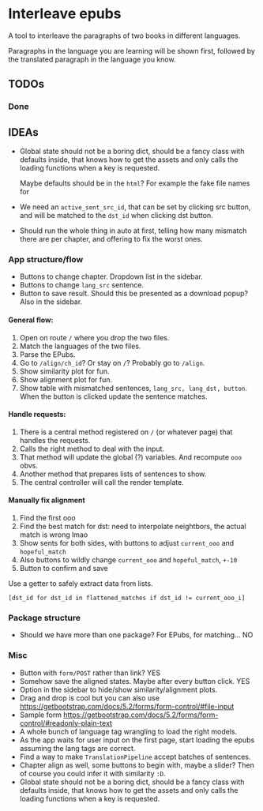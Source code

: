 # Interleave epubs

A tool to interleave the paragraphs of two books in different languages.

Paragraphs in the language you are learning will be shown first,
followed by the translated paragraph in the language you know.

## TODOs

### Done

## IDEAs

* Global state should not be a boring dict,
  should be a fancy class with defaults inside,
  that knows how to get the assets
  and only calls the loading functions when a key is requested.

  Maybe defaults should be in the `html`?
  For example the fake file names for 

* We need an `active_sent_src_id`, that can be set by clicking src button,
  and will be matched to the `dst_id` when clicking dst button.

* Should run the whole thing in auto at first,
  telling how many mismatch there are per chapter,
  and offering to fix the worst ones.

### App structure/flow

* Buttons to change chapter.
  Dropdown list in the sidebar.
* Buttons to change `lang_src` sentence.
* Button to save result.
  Should this be presented as a download popup?
  Also in the sidebar.

#### General flow:

1. Open on route `/` where you drop the two files.
1. Match the languages of the two files.
1. Parse the EPubs.
1. Go to `/align/ch_id`? Or stay on `/`? Probably go to `/align`.
1. Show similarity plot for fun.
1. Show alignment plot for fun.
1. Show table with mismatched sentences, `lang_src, lang_dst, button`.
   When the button is clicked update the sentence matches.

#### Handle requests:

1. There is a central method registered on `/` (or whatever page) that handles the requests.
1. Calls the right method to deal with the input.
1. That method will update the global (?) variables.
   And recompute `ooo` obvs.
1. Another method that prepares lists of sentences to show.
1. The central controller will call the render template.

#### Manually fix alignment

1. Find the first ooo
1. Find the best match for dst:
   need to interpolate neightbors, the actual match is wrong lmao
1. Show sents for both sides,
   with buttons to adjust `current_ooo` and `hopeful_match`
1. Also buttons to wildly change `current_ooo` and `hopeful_match`, `+-10`
1. Button to confirm and save

Use a getter to safely extract data from lists.

`[dst_id for dst_id in flattened_matches if dst_id != current_ooo_i]`

### Package structure

* Should we have more than one package? For EPubs, for matching... NO

### Misc

* Button with `form/POST` rather than link? YES
* Somehow save the aligned states.
  Maybe after every button click. YES
* Option in the sidebar to hide/show similarity/alignment plots.
* Drag and drop is cool but you can also use
  https://getbootstrap.com/docs/5.2/forms/form-control/#file-input
* Sample form
  https://getbootstrap.com/docs/5.2/forms/form-control/#readonly-plain-text
* A whole bunch of language tag wrangling to load the right models.
* As the app waits for user input on the first page,
  start loading the epubs assuming the lang tags are correct.
* Find a way to make `TranslationPipeline` accept batches of sentences.
* Chapter align as well,
  some buttons to begin with,
  maybe a slider?
  Then of course you could infer it with similarity `:D`.
* Global state should not be a boring dict,
  should be a fancy class with defaults inside,
  that knows how to get the assets
  and only calls the loading functions when a key is requested.
